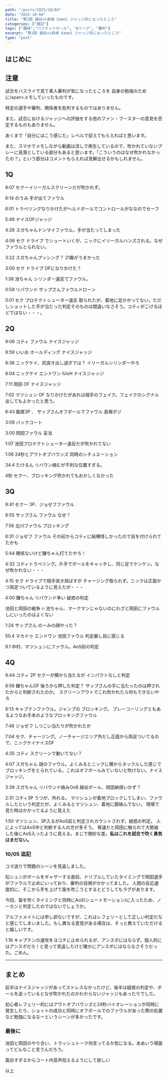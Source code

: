 ```yaml
---
path: "/posts/2025/10/04"
date: "2025-10-04"
title: "第1節 越谷vs島根 Game1 ジャッジ気になったところ"
categories: ["雑記"]
tags: ["趣味","バスケットボール", "Bリーグ", "審判"]
excerpt: "第1節 越谷vs島根 Game1 ジャッジ気になったところ"
type: "post"
---
```


## はじめに


## 注意

試合をバスライで見て素人審判が気になったところを <span class="marker-important">自身の勉強のために/span>メモしていったものです。

特定の選手や審判、関係者を批判するものではありません。

また、試合におけるジャッジへの評価をする他のファン・ブースターの意見を否定するものもありません。

あくまで「自分にはこう感じた」レベルで捉えてもらえればと思います。

また、スマホでメモしながら動画は流しで再生しているので、吹かれていないプレーに見落としている部分もあると思います。「こういうのはなぜ吹かれなかったの？」という部分はコメントもらえれば見解出せるかもしれません。

## 1Q 

8:07 セクーイリーガルスクリーンだが吹かれず。

6:14 のうみ 手が出てファウル

6:01 トラベリングなりかけたがヘルドボールでコントロールがななのでセーフ

5:49 ナイスOFジャッジ


4:26 スガちゃんドンマイファウル。手が当たってしまった

4:06 セク ドライブ でシュートいくが、ニックにイリーガルハンズされる。なぜファウルとられない。

3:22 スガちゃんプッシング？ 21番がうまかった

3:00 セク ドライブ OFになりかけた？

1:38 池ちゃん シリンダー違反でファウル。

0:58 リバウンド サップさんファウルドローン

0:01 セク プロテクトシューター違反 取られたが、着地に足かかってない。ただしショットした手が当たった判定そのものは間違いなさそう。コティがこけるほどではない・・・。

## 2Q

9:06 コティ ファウル ナイスジャッジ

8:59 いいお ホールディング ナイスジャッジ

8:36 ニックケイ、尻突き出し過ぎでは？ イリーガルシリンダーやろ

8:04 ニックケイ エンドワン IUoH ナイスジャッジ

7:11 岡田 OF ナイスジャッジ

7:02 マツシュン  OF なりかけたがあれは相手のフェイク。フェイクのシグナル出してもよかったと思う。

6:43 飯尾3P 、 サップさんオフボールでファウル 島根ポジ

3:09 バックコート 

3:00 岡田ファウル 妥当

1:07 池田プロテクトシューター違反だが吹かれてない

1:06 24秒とアウトオブバウンズ 同時のシチュエーション

34.4 たけるん リバウン絡むが不利な位置すぎる。

4秒 セクー、ブロッキング吹かれてもおかしくなかった


## 3Q

9:41 セクー 3P、ジョゼフファウル

8:55 サップさん ファウル なぜ？

7:56 北川ファウル ブロッキング

6:31 ジョゼフ ファウル その前からコティに結構怪しかったので目を付けられてたかも

5:44 関係ないけど鎌ちゃん打てたやろ！

4:32 コティトラベリング。片手でボールをキャッチし、同じ足でケンケン。なぜ吹かれない・・・

4:15 セク ドライブで相手突き飛ばすが チャージング取られず。ニックは正面かつ両足ついているように見えたが・・・

4:00 鎌ちゃん リバウンド争い 疑惑の判定

池田と岡田の戦争 🔥
池ちゃん、マークマンじゃないのにわざと岡田にファウルしにいったのはよくない

1:24 サップさん のーみの顔やった？

50.4 マカドゥ エンドワン  池田ファウル
判定厳し目に感じる

9.1 中村、マツシュンにファウル。AoS前の判定

## 4Q

9:44 コティ 2P セクーが横から当たるが インパクトなしと判定

8:56 鎌ちゃんOF 後ろから押した判定？ サップさんの手に当たったのは押されたからと判断されたのか。  スクリーンアウトでこれ吹かれたら何もできないやろ

8:13 キャプテンファウル。ジャンプの ブロッキング。 プレーコーリングともあるようなお手本のようなブロッキングファウル

7:46 ジョゼフ しつこい当たりが吹かれたか

7:04 セク、チャージング。ノーチャージエリア外だし正面から両足ついてるので、ニックケイナイスDF

4:35 コティ スクリーンで動いてない？

4:07 スガちゃん 謎のファウル。よくみるとニックに横からタックルした感じでブロッキングをとられている。これはオフボールみていないと吹けない。ナイスジャッジ。

3:39 スガちゃん リバウンド絡みOoB 越谷ボール、岡田納得いかず？

2:31 コティ3P うつが、外れる。 マツシュンが着地ブロックしてしまい、ファウルしたという判定だが、よくみるとマツシュン、着地に脚絡んでない。 現場で見た時はかかってるように見えた

1:50 マツシュン、<span class="marker-important">3P入るがAoS前と判定されカウントされず。疑惑の判定。 </span>人によってはAoS中と判断する人の方が多そう。 
等速だと岡田に触られて大勢崩した後にAoS入ったように見える。まじで微妙な差。**私はこれを試合で吹く勇気はまだない。**

### 10/05 追記

コマ送りで問題のシーンを見返しました。

松シュンがボールをギャザーする直前、ドリブルしていたタイミングで岡田選手がファウルで止めにいっており、審判の目視がかかってました。
人間の反応速度的に、そこから手を上げて笛を吹こうとするとどうしてもラグがあります。

今回、笛を吹くタイミングと同時にAoS(シュートモーション)に入ったため、ノーカンと判定したのではないでしょうか。

アルファメイトには申し訳ないですが、これはレフェリーとして正しい判定だなと感じてしまいました。もし異なる意見がある場合は、そっと教えていただけると嬉しいです。


1:16 キャプテンの速攻をヨコチに止められるが、アンスポにはならず。個人的にはアンスポだろ！と思って見返したけど確かにアンスポにはならなさそうだった。ごめん。


---
## まとめ

前半はナイスジャッジがあってストレスなかったけど、後半は疑惑の判定や、ボールを追っているとなぜ吹かれたのかわからないジャッジもあったりでした。

初心者レフェリー的にはアウトオブバウンズと24秒バイオレーションが同時に発生したり、ショットの成功と同時にオフボールでのファウルがあった際の処置など勉強になるなーというシーンが多かったです。

### 最後に

池田と岡田のやり合い、トラッシュトーク何言ってるか気になる。ああいう場面ってどんなこと言うんだろう。

面白すぎるからコート内音声拾えるようにして欲しい

以上


